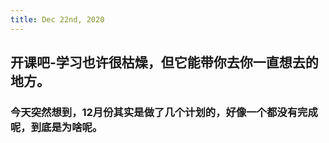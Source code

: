 ```yaml
---
title: Dec 22nd, 2020
---
```


## 开课吧-学习也许很枯燥，但它能带你去你一直想去的地方。
### 今天突然想到，12月份其实是做了几个计划的，好像一个都没有完成呢，到底是为啥呢。
